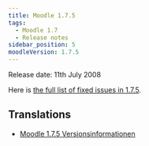 ```yaml
---
title: Moodle 1.7.5
tags:
  - Moodle 1.7
  - Release notes
sidebar_position: 5
moodleVersion: 1.7.5
---
```

Release date: 11th July 2008

Here is [the full list of fixed issues in 1.7.5](http://tracker.moodle.org/secure/ReleaseNote.jspa?version=10251&styleName=Html&projectId=10011).

## Translations

- [Moodle 1.7.5 Versionsinformationen](https://docs.moodle.org/de/Moodle_1.7.5_Versionsinformationen)
